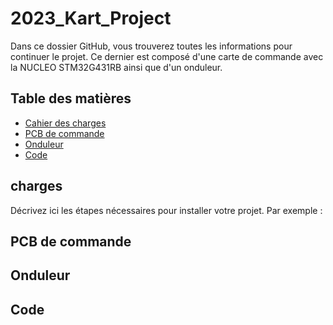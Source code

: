 # 2023_Kart_Project

Dans ce dossier GitHub, vous trouverez toutes les informations pour continuer le projet.
Ce dernier est composé d'une carte de commande avec la NUCLEO STM32G431RB ainsi que d'un onduleur.

## Table des matières

- [Cahier des charges](#charges)
- [PCB de commande](#commande)
- [Onduleur](#onduleur)
- [Code](#code)

## charges

Décrivez ici les étapes nécessaires pour installer votre projet. Par exemple :

## PCB de commande
## Onduleur
## Code

